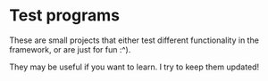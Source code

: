 # Test programs

These are small projects that either test different functionality in the framework, or are just for fun :^).

They may be useful if you want to learn. I try to keep them updated!
